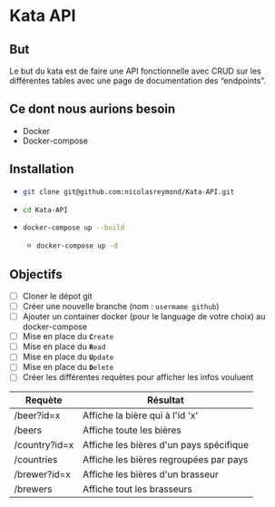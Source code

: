 # Kata API


## But
Le but du kata est de faire une API fonctionnelle avec CRUD sur les différentes tables avec une page de documentation des “endpoints”.

## Ce dont nous aurions besoin
- Docker
- Docker-compose


## Installation
- ```bash
  git clone git@github.com:nicolasreymond/Kata-API.git
  ```
- ```bash
  cd Kata-API
  ```
- ```bash
  docker-compose up --build
  ```
  - ```bash
    docker-compose up -d
    ```

## Objectifs
- [ ]  Cloner le dépot git
- [ ]  Créer une nouvelle branche (nom : `usermame github`)
- [ ]  Ajouter un container docker (pour le language de votre choix) au docker-compose
- [ ]  Mise en place du **`C`**`reate`
- [ ]  Mise en place du **`R`**`ead`
- [ ]  Mise en place du **`U`**`pdate`
- [ ]  Mise en place du **`D`**`elete`
- [ ]  Créer les différentes requètes pour afficher les infos vouluent

|Requète|Résultat  |  
|--|--|
|/beer?id=x|Affiche la bière qui à l'id 'x'|
|/beers|Affiche toute les bières|
|/country?id=x|Affiche les bières d'un pays spécifique|
|/countries|Affiche les bières regroupées par pays|
|/brewer?id=x|Affiche les bières d'un brasseur|
|/brewers|Affiche tout les brasseurs|
